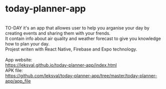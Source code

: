 # today-planner-app
<br> TO-DAY it's an app that allowes user to help you arganise your day by creating events and sharing them with your frends.<br>
It contain info about air quality and weather forecast to give you knowledge how to plan your day. <br>
Projest writen with React Native, Firebase and Expo technology.
<br><br>
App website: <br>
https://leksval.github.io/today-planner-app/index.html <br>
APK file: <br>
https://github.com/leksval/today-planner-app/tree/master/today-planner-app/app_file
